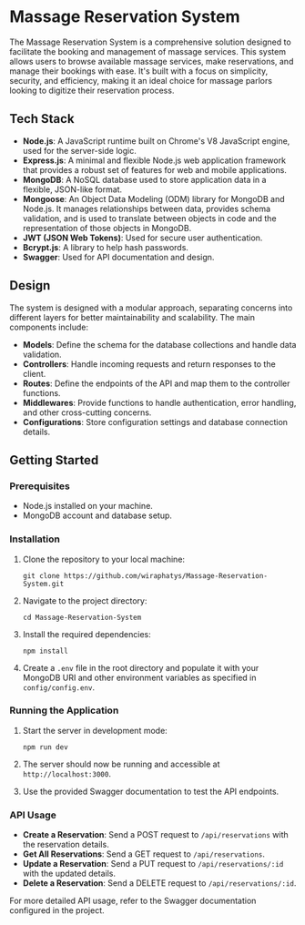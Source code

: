 # Massage Reservation System

The Massage Reservation System is a comprehensive solution designed to facilitate the booking and management of massage services. This system allows users to browse available massage services, make reservations, and manage their bookings with ease. It's built with a focus on simplicity, security, and efficiency, making it an ideal choice for massage parlors looking to digitize their reservation process.

## Tech Stack

- **Node.js**: A JavaScript runtime built on Chrome's V8 JavaScript engine, used for the server-side logic.
- **Express.js**: A minimal and flexible Node.js web application framework that provides a robust set of features for web and mobile applications.
- **MongoDB**: A NoSQL database used to store application data in a flexible, JSON-like format.
- **Mongoose**: An Object Data Modeling (ODM) library for MongoDB and Node.js. It manages relationships between data, provides schema validation, and is used to translate between objects in code and the representation of those objects in MongoDB.
- **JWT (JSON Web Tokens)**: Used for secure user authentication.
- **Bcrypt.js**: A library to help hash passwords.
- **Swagger**: Used for API documentation and design.

## Design

The system is designed with a modular approach, separating concerns into different layers for better maintainability and scalability. The main components include:

- **Models**: Define the schema for the database collections and handle data validation.
- **Controllers**: Handle incoming requests and return responses to the client.
- **Routes**: Define the endpoints of the API and map them to the controller functions.
- **Middlewares**: Provide functions to handle authentication, error handling, and other cross-cutting concerns.
- **Configurations**: Store configuration settings and database connection details.

## Getting Started

### Prerequisites

- Node.js installed on your machine.
- MongoDB account and database setup.

### Installation

1. Clone the repository to your local machine:
   ```
   git clone https://github.com/wiraphatys/Massage-Reservation-System.git
   ```
2. Navigate to the project directory:
   ```
   cd Massage-Reservation-System
   ```
3. Install the required dependencies:
   ```
   npm install
   ```
4. Create a `.env` file in the root directory and populate it with your MongoDB URI and other environment variables as specified in `config/config.env`.

### Running the Application

1. Start the server in development mode:
   ```
   npm run dev
   ```
2. The server should now be running and accessible at `http://localhost:3000`.

3. Use the provided Swagger documentation to test the API endpoints.

### API Usage

- **Create a Reservation**: Send a POST request to `/api/reservations` with the reservation details.
- **Get All Reservations**: Send a GET request to `/api/reservations`.
- **Update a Reservation**: Send a PUT request to `/api/reservations/:id` with the updated details.
- **Delete a Reservation**: Send a DELETE request to `/api/reservations/:id`.

For more detailed API usage, refer to the Swagger documentation configured in the project.